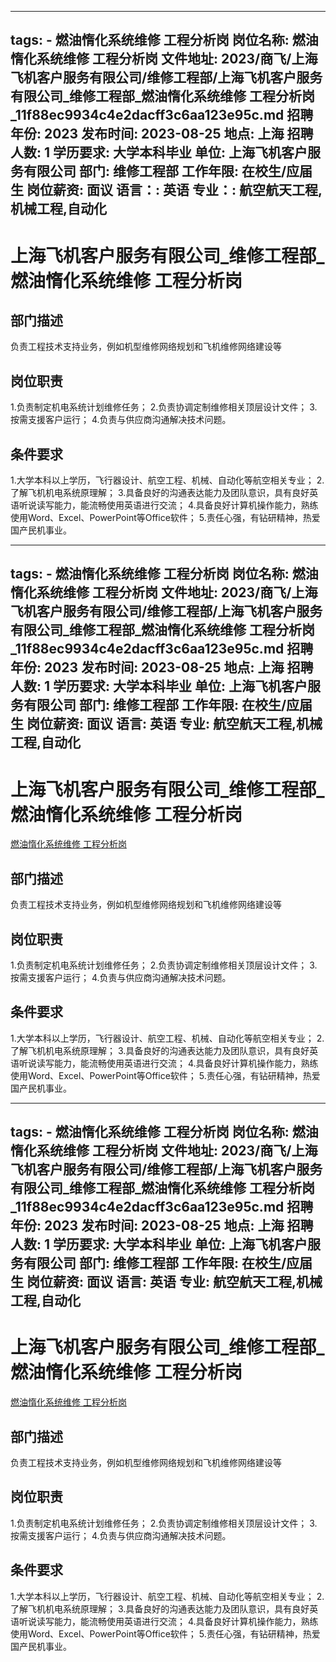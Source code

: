 
---
tags:
    - 燃油惰化系统维修 工程分析岗
岗位名称: 燃油惰化系统维修 工程分析岗
文件地址: 2023/商飞/上海飞机客户服务有限公司/维修工程部/上海飞机客户服务有限公司_维修工程部_燃油惰化系统维修 工程分析岗_11f88ec9934c4e2dacff3c6aa123e95c.md
招聘年份: 2023
发布时间: 2023-08-25
地点: 上海
招聘人数: 1
学历要求: 大学本科毕业
单位: 上海飞机客户服务有限公司
部门: 维修工程部
工作年限: 在校生/应届生
岗位薪资: 面议
语言：: 英语
专业：: 航空航天工程,机械工程,自动化
---

# 上海飞机客户服务有限公司_维修工程部_燃油惰化系统维修 工程分析岗

## 部门描述

负责工程技术支持业务，例如机型维修网络规划和飞机维修网络建设等

## 岗位职责

1.负责制定机电系统计划维修任务；
 2.负责协调定制维修相关顶层设计文件；
 3.按需支援客户运行；
 4.负责与供应商沟通解决技术问题。

 ## 条件要求

1.大学本科以上学历，飞行器设计、航空工程、机械、自动化等航空相关专业；
 2.了解飞机机电系统原理解；
 3.具备良好的沟通表达能力及团队意识，具有良好英语听说读写能力，能流畅使用英语进行交流；
 4.具备良好计算机操作能力，熟练使用Word、Excel、PowerPoint等Office软件；
 5.责任心强，有钻研精神，热爱国产民机事业。

---
tags:
    - 燃油惰化系统维修 工程分析岗
岗位名称: 燃油惰化系统维修 工程分析岗
文件地址: 2023/商飞/上海飞机客户服务有限公司/维修工程部/上海飞机客户服务有限公司_维修工程部_燃油惰化系统维修 工程分析岗_11f88ec9934c4e2dacff3c6aa123e95c.md
招聘年份: 2023
发布时间: 2023-08-25
地点: 上海
招聘人数: 1
学历要求: 大学本科毕业
单位: 上海飞机客户服务有限公司
部门: 维修工程部
工作年限: 在校生/应届生
岗位薪资: 面议
语言: 英语
专业: 航空航天工程,机械工程,自动化
---

# 上海飞机客户服务有限公司_维修工程部_燃油惰化系统维修 工程分析岗

[燃油惰化系统维修 工程分析岗](http://zhaopin.comac.cc/zp/ct/out/position/positionDetail?planid=11f88ec9934c4e2dacff3c6aa123e95c)

## 部门描述

负责工程技术支持业务，例如机型维修网络规划和飞机维修网络建设等

## 岗位职责

1.负责制定机电系统计划维修任务；
 2.负责协调定制维修相关顶层设计文件；
 3.按需支援客户运行；
 4.负责与供应商沟通解决技术问题。

 ## 条件要求

1.大学本科以上学历，飞行器设计、航空工程、机械、自动化等航空相关专业；
 2.了解飞机机电系统原理解；
 3.具备良好的沟通表达能力及团队意识，具有良好英语听说读写能力，能流畅使用英语进行交流；
 4.具备良好计算机操作能力，熟练使用Word、Excel、PowerPoint等Office软件；
 5.责任心强，有钻研精神，热爱国产民机事业。

---
tags:
    - 燃油惰化系统维修 工程分析岗
岗位名称: 燃油惰化系统维修 工程分析岗
文件地址: 2023/商飞/上海飞机客户服务有限公司/维修工程部/上海飞机客户服务有限公司_维修工程部_燃油惰化系统维修 工程分析岗_11f88ec9934c4e2dacff3c6aa123e95c.md
招聘年份: 2023
发布时间: 2023-08-25
地点: 上海
招聘人数: 1
学历要求: 大学本科毕业
单位: 上海飞机客户服务有限公司
部门: 维修工程部
工作年限: 在校生/应届生
岗位薪资: 面议
语言: 英语
专业: 航空航天工程,机械工程,自动化
---

# 上海飞机客户服务有限公司_维修工程部_燃油惰化系统维修 工程分析岗

[燃油惰化系统维修 工程分析岗](http://zhaopin.comac.cc/zp/ct/out/position/positionDetail?planid=11f88ec9934c4e2dacff3c6aa123e95c)


## 部门描述

负责工程技术支持业务，例如机型维修网络规划和飞机维修网络建设等

## 岗位职责

1.负责制定机电系统计划维修任务；
 2.负责协调定制维修相关顶层设计文件；
 3.按需支援客户运行；
 4.负责与供应商沟通解决技术问题。

 ## 条件要求

1.大学本科以上学历，飞行器设计、航空工程、机械、自动化等航空相关专业；
 2.了解飞机机电系统原理解；
 3.具备良好的沟通表达能力及团队意识，具有良好英语听说读写能力，能流畅使用英语进行交流；
 4.具备良好计算机操作能力，熟练使用Word、Excel、PowerPoint等Office软件；
 5.责任心强，有钻研精神，热爱国产民机事业。
